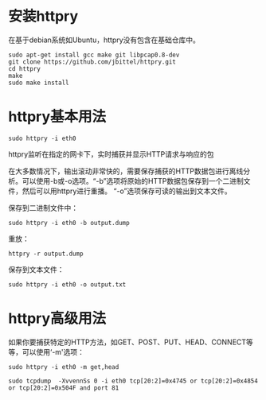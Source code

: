 # 安装httpry

在基于debian系统如Ubuntu，httpry没有包含在基础仓库中。

```shell
sudo apt-get install gcc make git libpcap0.8-dev
git clone https://github.com/jbittel/httpry.git
cd httpry
make
sudo make install
```

# httpry基本用法

```shell
sudo httpry -i eth0
```
httpry监听在指定的网卡下，实时捕获并显示HTTP请求与响应的包

在大多数情况下，输出滚动非常快的，需要保存捕获的HTTP数据包进行离线分析。可以使用-b或-o选项。“-b”选项将原始的HTTP数据包保存到一个二进制文件，然后可以用httpry进行重播。 “-o”选项保存可读的输出到文本文件。

保存到二进制文件中：

```shell
sudo httpry -i eth0 -b output.dump
```

重放：
```shell
httpry -r output.dump
```

保存到文本文件：
```shell
sudo httpry -i eth0 -o output.txt
```

# httpry高级用法

如果你要捕获特定的HTTP方法，如GET、POST、PUT、HEAD、CONNECT等等，可以使用‘-m'选项：
```shell
sudo httpry -i eth0 -m get,head
```

```shel;
sudo tcpdump  -XvvennSs 0 -i eth0 tcp[20:2]=0x4745 or tcp[20:2]=0x4854  or tcp[20:2]=0x504F and port 81
```